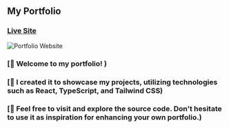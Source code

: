 ## My Portfolio

### [Live Site](https://jaydenfiaga.tech)

![Portfolio Website](https://github.com/JFiaga/myPortfolio/assets/119431457/eed8ad95-a581-438c-ba3a-d5621580ecfb)


### [🌟 Welcome to my portfolio! )
### [🌟 I created it to showcase my projects, utilizing technologies such as React, TypeScript, and Tailwind CSS)
### [🌟 Feel free to visit and explore the source code. Don't hesitate to use it as inspiration for enhancing your own portfolio.)
